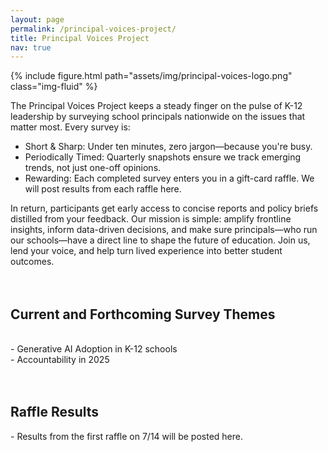 ```yaml
---
layout: page
permalink: /principal-voices-project/
title: Principal Voices Project
nav: true
---
```


{% include figure.html path="assets/img/principal-voices-logo.png" class="img-fluid" %}

The Principal Voices Project keeps a steady finger on the pulse of K-12 leadership by surveying school principals nationwide on the issues that matter most. Every survey is:

- Short & Sharp: Under ten minutes, zero jargon—because you're busy.
- Periodically Timed: Quarterly snapshots ensure we track emerging trends, not just one-off opinions.
- Rewarding: Each completed survey enters you in a gift-card raffle. We will post results from each raffle here.

In return, participants get early access to concise reports and policy briefs distilled from your feedback. Our mission is simple: amplify frontline insights, inform data-driven decisions, and make sure principals—who run our schools—have a direct line to shape the future of education. Join us, lend your voice, and help turn lived experience into better student outcomes.
<br>
<br>
<br>
<h2  class="pubyear"> Current and Forthcoming Survey Themes </h2>
<br>
- Generative AI Adoption in K-12 schools
<br>
- Accountability in 2025
<br>
<br>
<br>
<h2  class="pubyear"> Raffle Results </h2>
- Results from the first raffle on 7/14 will be posted here.

